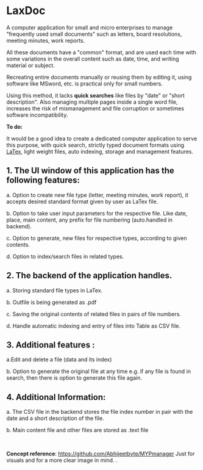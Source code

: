 # LaxDoc

A computer application for small and micro enterprises to manage "frequently used small documents" such as letters, board resolutions, meeting minutes, work reports.

All these documents have a "common" format, and are used each time with some variations in the overall content such as date, time, and writing material or subject.

Recreating entire documents manually or reusing them by editing it, using software like MSword, etc. is practical only for small numbers.

Using this method, it lacks **quick searches** like files by "date" or "short description". Also managing multiple pages inside a single word file, increases the risk of mismanagement and file corruption or sometimes software incompatibility.


**To do:**

It would be a good idea to create a dedicated computer application to serve this purpose,
with quick search, strictly typed document formats using [LaTex](https://www.latex-project.org/), light weight files, auto indexing, storage and management features.



## 1. The UI window of this application has the following features:

a. Option to create new file type (letter, meeting minutes, work report), it accepts desired standard format given by user as LaTex file.

b. Option to take user input parameters for the respective file. Like date, place, main content, any prefix for file numbering (auto.handled in backend).

c. Option to generate, new files for respective types, according to given contents.

d.  Option to index/search files in related types.




## 2. The backend of the application handles.

a. Storing standard file types in LaTex.

b. Outfile is being generated as .pdf

c. Saving the original contents of related files in pairs of file numbers.

d. Handle automatic indexing and entry of files into Table as CSV file.




## 3. Additional features :

a.Edit and delete a file (data and its index)

b. Option to generate the original file at any time e.g. if any file is found in search, then there is option to generate this file again.




## 4. Additional Information:

a. The CSV file in the backend stores the file index number in pair with the date and a short description of the file.

b. Main content file and other files are stored as .text file



<br/>

**Concept reference**: https://github.com/Abhijeetbyte/MYPmanager
Just for visuals and for a more clear image in mind.
.
